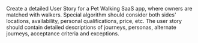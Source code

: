 Create a detailed User Story for a Pet Walking SaaS app, where owners are matched with walkers. Special algorithm should consider both sides' locations, availability, personal qualifications, price, etc. The user story should contain detailed descriptions of journeys, personas, alternate journeys, acceptance criteria and exceptions.
